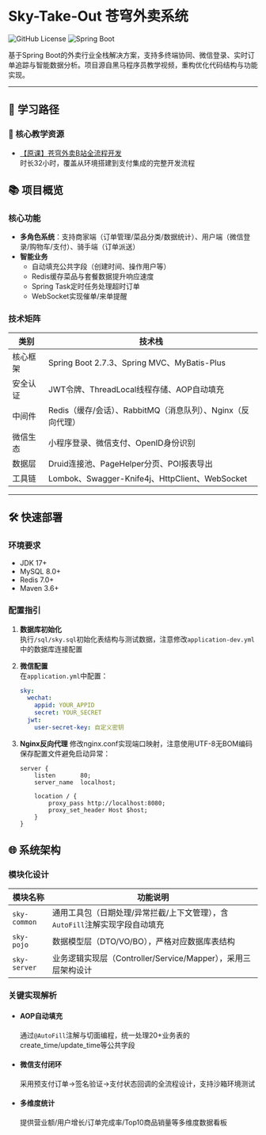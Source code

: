 # Sky-Take-Out 苍穹外卖系统

![GitHub License](https://img.shields.io/badge/license-Unlicense-blue) 
![Spring Boot](https://img.shields.io/badge/Spring%20Boot-2.7.3-green)

基于Spring Boot的外卖行业全栈解决方案，支持多终端协同、微信登录、实时订单追踪与智能数据分析。项目源自黑马程序员教学视频，重构优化代码结构与功能实现。

---
## 📖 学习路径
### 🔗 核心教学资源
- [【原课】苍穹外卖B站全流程开发](https://www.bilibili.com/video/BV1TP411v7v6)  
  时长32小时，覆盖从环境搭建到支付集成的完整开发流程

## 📚 项目概览
### 核心功能
- **多角色系统**：支持商家端（订单管理/菜品分类/数据统计）、用户端（微信登录/购物车/支付）、骑手端（订单派送）
- **智能业务**  
  - 自动填充公共字段（创建时间、操作用户等）
  - Redis缓存菜品与套餐数据提升响应速度
  - Spring Task定时任务处理超时订单
  - WebSocket实现催单/来单提醒

### 技术矩阵
| 类别         | 技术栈                                                                 |
|--------------|----------------------------------------------------------------------|
| 核心框架     | Spring Boot 2.7.3、Spring MVC、MyBatis-Plus                          |
| 安全认证     | JWT令牌、ThreadLocal线程存储、AOP自动填充                            |
| 中间件       | Redis（缓存/会话）、RabbitMQ（消息队列）、Nginx（反向代理）          |
| 微信生态     | 小程序登录、微信支付、OpenID身份识别                                 |
| 数据层       | Druid连接池、PageHelper分页、POI报表导出                             |
| 工具链       | Lombok、Swagger-Knife4j、HttpClient、WebSocket                      |

---

## 🛠️ 快速部署
### 环境要求
- JDK 17+
- MySQL 8.0+
- Redis 7.0+
- Maven 3.6+

### 配置指引
1. **数据库初始化**  
   执行`/sql/sky.sql`初始化表结构与测试数据，注意修改`application-dev.yml`中的数据库连接配置

2. **微信配置**  
   在`application.yml`中配置：
   ```yaml
   sky:
     wechat:
       appid: YOUR_APPID
       secret: YOUR_SECRET
     jwt:
       user-secret-key: 自定义密钥
   ```
3. **Nginx反向代理**
   修改nginx.conf实现端口映射，注意使用UTF-8无BOM编码保存配置文件避免启动异常：
   ```nginx
   server {
       listen       80;
       server_name  localhost;
      
       location / {
           proxy_pass http://localhost:8080;
           proxy_set_header Host $host;
       }
   }
   ```
## 🌐 系统架构

### 模块化设计
| 模块名称     | 功能说明                                                                 |
|--------------|--------------------------------------------------------------------------|
| `sky-common` | 通用工具包（日期处理/异常拦截/上下文管理），含`AutoFill`注解实现字段自动填充 |
| `sky-pojo`   | 数据模型层（DTO/VO/BO），严格对应数据库表结构                             |
| `sky-server` | 业务逻辑实现层（Controller/Service/Mapper），采用三层架构设计             |

### 关键实现解析
- #### AOP自动填充
  通过`@AutoFill`注解与切面编程，统一处理20+业务表的create_time/update_time等公共字段

- #### 微信支付闭环
  采用预支付订单→签名验证→支付状态回调的全流程设计，支持沙箱环境测试

- #### 多维度统计
  提供营业额/用户增长/订单完成率/Top10商品销量等多维度数据看板

